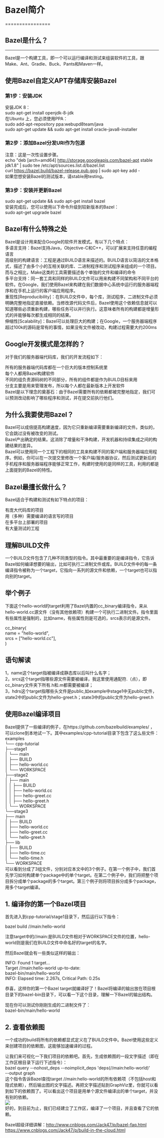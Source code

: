 # Bazel简介 #
================
## Bazel是什么？ ##
---------
Bazel是一个构建工具，即一个可以运行编译和测试来组装软件的工具，跟Make、Ant、Gradle、Buck、Pants和Maven一样。    
## 使用Bazel自定义APT存储库安装Bazel ##
### 第1步：安装JDK ###
安装JDK 8：  
sudo apt-get install openjdk-8-jdk  
在Ubuntu 上，您必须使用PPA：  
sudo add-apt-repository ppa:webupd8team/java  
sudo apt-get update && sudo apt-get install oracle-java8-installer  
### 第2步：添加Bazel分发URI作为包源 ###
注意：这是一次性设置步骤。  
echo "deb [arch=amd64] http://storage.googleapis.com/bazel-apt stable jdk1.8" | sudo tee /etc/apt/sources.list.d/bazel.list  
curl https://bazel.build/bazel-release.pub.gpg | sudo apt-key add -  
如果您想安装Bazel的测试版本，请stable用testing。  
### 第3步：安装并更新Bazel ###
sudo apt-get update && sudo apt-get install bazel  
安装完成后，您可以使用以下命令升级到较新版本的Bazel：  
sudo apt-get upgrade bazel  
## Bazel有什么特殊之处 ##
Bazel是设计用来配合Google的软件开发模式。有以下几个特点：  
多语言支持：Bazel支持Java，Objective-C和C++，可以扩展来支持任意的编程语言  
高级别的构建语言：工程是通过BUILD语言来描述的。BUILD语言以简洁的文本格式，描述了由多个小的互相关联的库、二进制程序和测试程序来组成的一个项目。而与之相比，Make这类的工具需要描述各个单独的文件和编译的命令  
多平台支持：同一套工具和同样的BUILD文件可以用来构建不同架构和不同平台的软件。在Google，我们使用Bazel来构建在我们数据中心系统中运行的服务器端程序和在手机上运行的客户端应用程序。  
重现性[Reproducibility]：在BUILD文件中，每个库，测试程序，二进制文件必须明确完整地指定直接依赖。当修改源代码文件后，Bazel使用这个依赖信息就可以知道哪些必须重新构建，哪些任务可以并行执行。这意味者所有的构建都是增量形式的并能够每次都生成相同的结果。  
伸缩性[Scalability]：Bazel可以处理巨大的构建；在Google，一个服务器端程序超过100k的源码是常有的事情，如果没有文件被改动，构建过程需要大约200ms   
## Google开发模式是怎样的？ ##
对于我们的服务器端代码库，我们的开发流程如下：  

所有的服务器端代码库都在一个巨大的版本控制系统里  
每个人都用Bazel构建软件  
不同的组负责源码树的不同部分，所有的组件都是作为BUILD目标来用  
分支主要是用来管理发布，所以每个人都在最新版本上开发软件  
Bazel是以下理念的奠基石：由于Bazel需要所有的依赖都被完整地指定，我们可以预测改动影响了哪些程序和测试，并在提交前执行他们。  


## 为什么我要使用Bazel？ ##

Bazel可以成倍提高构建速度，因为它只重新编译需要重新编译的文件。类似的，它会跳过没有被改变的测试。  
Bazel产出确定的结果。这消除了增量和干净构建，开发机器和持续集成之间的构建结果的差异。  
Bazel可以使用同一个工程下的相同的工具来构建不同的客户端和服务器端应用程序。例如，你可以在一次提交里修改一个客户端/服务器协议，然后测试更新后的手机程序和服务器端程序能够正常工作，构建时使用的是同样的工具，利用的都是上面提到的Bazel的特性。  

## Bazel最擅长做什么？ ##
Bazel适合于构建和测试有如下特点的项目：  

有庞大代码库的项目  
用（多种）需要编译的语言写的项目  
在多平台上部署的项目  
有大量测试的工程  

## 理解BUILD文件  ##

一个BUILD文件包含了几种不同类型的指令。其中最重要的是编译指令，它告诉Bazel如何编译想要的输出，比如可执行二进制文件或库。BUILD文件中的每一条编译指令被称为一个target，它指向一系列的源文件和依赖，一个target也可以指向别的target。  

## 举个例子 ##
下面这个hello-world的target利用了Bazel内置的cc_binary编译指令，来从hello-world.cc源文件（没有其他依赖项）构建一个可执行二进制文件。指令里面有些属性是强制的，比如name，有些属性则是可选的，srcs表示的是源文件。  

cc_binary(  
    name = "hello-world",  
    srcs = ["hello-world.cc"],  
)  
## 语句解读 ##
1，name这个target指被编译成静态库以后叫什么名字；  
2，srcs这个target指哪些源文件需要被编译，我这里使用通配符.（点），即cc_binary文件夹下所有.h和.m都需要被编译；  
3，hdrs这个target指哪些头文件是public,如example中stage1中无public文件，state2中的public文件为hello-greet.h；state3中的public文件为hello-greet.h   


##  使用Bazel编译项目 ##
Bazel提供了一些编译的例子，在https://github.com/bazelbuild/examples/ ，可以clone到本地试一下。其中examples/cpp-tutorial目录下包含了这么些文件：  
examples  
└── cpp-tutorial  
    ├──stage1  
    │  └── main  
    │      ├── BUILD  
    │      ├── hello-world.cc  
    │  └── WORKSPACE  
    ├──stage2  
    │  ├── main  
    │  │   ├── BUILD  
    │  │   ├── hello-world.cc  
    │  │   ├── hello-greet.cc  
    │  │   ├── hello-greet.h  
    │  └── WORKSPACE  
    └──stage3  
       ├── main  
       │   ├── BUILD  
       │   ├── hello-world.cc  
       │   ├── hello-greet.cc  
       │   └── hello-greet.h  
       ├── lib  
       │   ├── BUILD  
       │   ├── hello-time.cc  
       │   └── hello-time.h  
       └── WORKSPACE  
可以看到分成了3组文件，分别对应本文中的3个例子。在第一个例子中，我们首先学习如何构建单个package中的单个target。在第二个例子中，我们将把整个项目拆分成单个package的多个target。第三个例子则将项目拆分成多个package，用多个target编译。  

## 1. 编译你的第一个Bazel项目 ##

首先进入到cpp-tutorial/stage1目录下，然后运行以下指令：  

bazel build //main:hello-world  

注意target中的//main:是BUILD文件相对于WORKSPACE文件的位置，hello-world则是我们在BUILD文件中命名好的target的名字。  

然后Bazel就会有一些类似这样的输出：  

INFO: Found 1 target...  
Target //main:hello-world up-to-date:  
  bazel-bin/main/hello-world  
INFO: Elapsed time: 2.267s, Critical Path: 0.25s  

恭喜，这样你的第一个Bazel target就编译好了！Bazel将编译的输出放在项目根目录下的bazel-bin目录下，可以看一下这个目录，理解一下Bazel的输出结构。  

现在你可以测试你刚刚生成的二进制文件了：  
bazel-bin/main/hello-world  
## 2. 查看依赖图 ##

一个成功的build将所有的依赖都显式定义在了BUILD文件中。Bazel使用这些定义来创建项目的依赖图，这能够加速编译的过程。  

让我们来可视化一下我们项目的依赖吧。首先，生成依赖图的一段文字描述（即在工作区根目录下运行下述指令）：  
bazel query --nohost_deps --noimplicit_deps 'deps(//main:hello-world)' \
  --output graph  
这个指令告诉Bazel查找target //main:hello-world的所有依赖项（不包括host和隐式依赖），然后输出图的文字描述。再把文字描述贴到GraphViz里，你就可以看到如下的依赖图了。可以看出这个项目是用单个源文件编译出的单个target，并没有别的依赖。  
![](pic/jiegou.png)  
好的，到目前为止，我们已经建立了工作区，编译了一个项目，并且查看了它的依赖。  

Bazel超级详细讲解：http://www.cnblogs.com/Jack47/p/bazel-faq.html    
       https://www.cnblogs.com/Jack47/p/build-in-the-cloud.html    
















